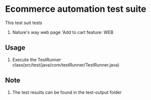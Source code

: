 # Ecommerce automation test suite

This test suit tests

1. Nature's way web page 'Add to cart feature: WEB



## Usage

1. Execute the TestRunner class(src/test/java/com/testRunner/TestRunner.java)

## Note

1. The test results can be found in the test-output folder
